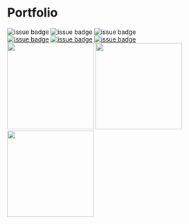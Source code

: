 


# Portfolio
![issue badge](https://img.shields.io/badge/Create%20At-2019%2F11%2F04-brightgreen)
![issue badge](https://img.shields.io/github/license/devstar1224/Collaboration_Portfolio)
![issue badge](https://img.shields.io/github/release/devstar1224/Collaboration_Portfolio.svg)
<br>
[![issue badge](https://img.shields.io/badge/Github-Jieun--Jang-black?logo=github)](https://github.com/comghana)
[![issue badge](https://img.shields.io/badge/Github-Sungyong--Hong-black?logo=github)](https://github.com/SungyongHong)
[![issue badge](https://img.shields.io/badge/Github-Sangik--Lee-black?logo=github)](https://github.com/devstar1224)
<br>
<img src="https://avatars1.githubusercontent.com/u/46733911?s=460&v=4" height="200" width="200">
<img src="https://avatars3.githubusercontent.com/u/45868367?s=460&v=4" height="200" width="200">
<img src="https://avatars1.githubusercontent.com/u/23352518?s=460&v=4" height="200" width="200">

